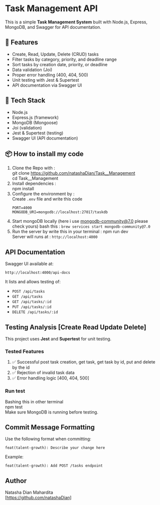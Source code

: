 # Task Management API

This is a simple **Task Management System** built with Node.js, Express, MongoDB, and Swagger for API documentation.

## 🔧 Features

- Create, Read, Update, Delete (CRUD) tasks
- Filter tasks by category, priority, and deadline range
- Sort tasks by creation date, priority, or deadline
- Data validation (Joi)
- Proper error handling (400, 404, 500)
- Unit testing with Jest & Supertest
- API documentation via Swagger UI

## 🧪 Tech Stack

- Node.js  
- Express.js (framework)
- MongoDB (Mongoose)  
- Joi (validation)  
- Jest & Supertest (testing)  
- Swagger UI (API documentation)

## 📦 How to install my code
1. Clone the Repo with :<br>
   git clone https://github.com/natashaDian/Task__Management <br>
   cd Task__Management
2. Install dependencies :<br>
   npm install
3. Configure the environment by :<br>
   Create `.env` file and write this code
    ```
    PORT=4000
    MONGODB_URI=mongodb://localhost:27017/taskdb
    ```
4. Start mongoDB locally (here i use mongodb-community@7.0 please check yours)
   bash this :
   `brew services start mongodb-community@7.0`
5. Run the server by write this in your terminal : npm run dev<br>
   Server will runs at : `http://localhost:4000`

## API Documentation

  Swagger UI available at:
  ```
  http://localhost:4000/api-docs
  ```

It lists and allows testing of:
- `POST /api/tasks`
- `GET /api/tasks`
- `GET /api/tasks/:id`
- `PUT /api/tasks/:id`
- `DELETE /api/tasks/:id`

## Testing Analysis [Create Read Update Delete]
This project uses **Jest** and **Supertest** for unit testing.
### Tested Features
1. ✅ Successful post task creation, get task, get task by id, put and delete by the id
2. ✅ Rejection of invalid task data
3. ✅ Error handling logic [400, 404, 500]

### Run test
Bashing this in other terminal<br>
npm test<br>
Make sure MongoDB is running before testing. 

## Commit Message Formatting
Use the following format when committing:

```
feat(talent-growth): Describe your change here
```
Example:

```
feat(talent-growth): Add POST /tasks endpoint
```

## Author
Natasha Dian Mahardita<br>
[https://github.com/natashaDian]












